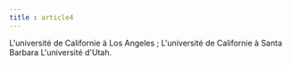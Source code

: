 ```yaml
---
title : article4
---
```


L'université de Californie à Los Angeles ;
L'université de Californie à Santa Barbara 
L'université d'Utah.
